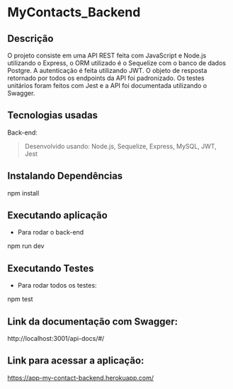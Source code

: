 # MyContacts_Backend
## Descrição
O projeto consiste em uma API REST feita com JavaScript e Node.js utilizando o Express, o ORM utilizado é o Sequelize com o banco de dados Postgre. A autenticação é feita utilizando JWT. O objeto de resposta retornado por todos os endpoints da API foi padronizado. Os testes unitários foram feitos com Jest e a API foi documentada utilizando o Swagger.

## Tecnologias usadas
  
Back-end:

> Desenvolvido usando:  Node.js, Sequelize, Express, MySQL, JWT, Jest

##  Instalando Dependências

npm install


##  Executando aplicação

* Para rodar o back-end


npm run dev


##  Executando Testes

* Para rodar todos os testes:


npm test

## Link da documentação com Swagger:
http://localhost:3001/api-docs/#/


##  Link para acessar a aplicação:
https://app-my-contact-backend.herokuapp.com/
